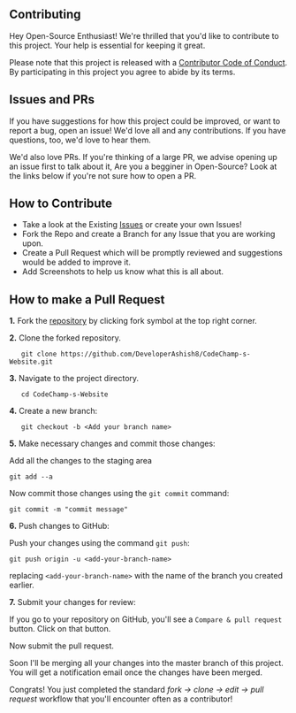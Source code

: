 ## Contributing

Hey Open-Source Enthusiast! We're thrilled that you'd like to contribute to this project. Your help is essential for keeping it great.

Please note that this project is released with a [Contributor Code of Conduct](https://github.com/DeveloperAshish8/CodeChamp-s-Website/CODE_OF_CONDUCT.md). By participating in this project you agree to abide by its terms.

## Issues and PRs

If you have suggestions for how this project could be improved, or want to report a bug, open an issue! We'd love all and any contributions. If you have questions, too, we'd love to hear them.

We'd also love PRs. If you're thinking of a large PR, we advise opening up an issue first to talk about it, Are you a begginer in Open-Source? Look at the links below if you're not sure how to open a PR.

## How to Contribute

- Take a look at the Existing [Issues](https://github.com/DeveloperAshish8/CodeChamp-s-Website/issues) or create your own Issues!
- Fork the Repo and create a Branch for any Issue that you are working upon.
- Create a Pull Request which will be promptly reviewed and suggestions would be added to improve it.
- Add Screenshots to help us know what this is all about.

## How to make a Pull Request

**1.** Fork the <a href="https://github.com/DeveloperAshish8/CodeChamp-s-Website">repository</a> by clicking fork symbol at the top right corner.

**2.** Clone the forked repository.
```
   git clone https://github.com/DeveloperAshish8/CodeChamp-s-Website.git
```

**3.** Navigate to the project directory.
```
   cd CodeChamp-s-Website
```

**4.** Create a new branch:
```
   git checkout -b <Add your branch name>
```

**5.** Make necessary changes and commit those changes:

Add all the changes to the staging area
```
git add --a
```

Now commit those changes using the `git commit` command:

```
git commit -m "commit message"
```

**6.** Push changes to GitHub: 

Push your changes using the command `git push`:

```
git push origin -u <add-your-branch-name>
```

replacing `<add-your-branch-name>` with the name of the branch you created earlier.


**7.** Submit your changes for review: 

If you go to your repository on GitHub, you'll see a `Compare & pull request` button. Click on that button.

Now submit the pull request.

Soon I'll be merging all your changes into the master branch of this project. You will get a notification email once the changes have been merged.

Congrats! You just completed the standard _fork -> clone -> edit -> pull request_ workflow that you'll encounter often as a contributor!
